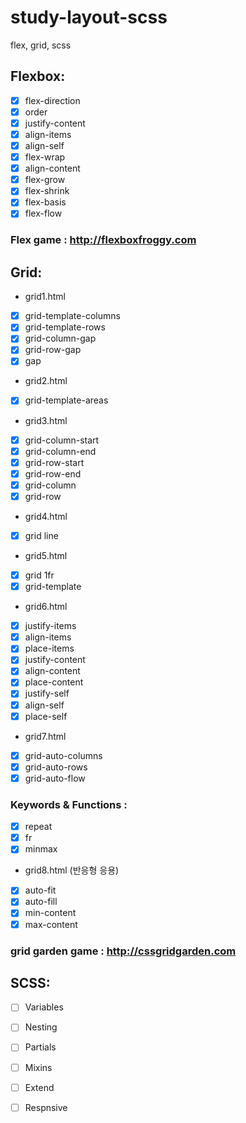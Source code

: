 # study-layout-scss
flex, grid, scss


## Flexbox:

- [x] flex-direction
- [x] order
- [x] justify-content
- [x] align-items
- [x] align-self
- [x] flex-wrap
- [x] align-content
- [x] flex-grow
- [x] flex-shrink
- [x] flex-basis
- [x] flex-flow
### Flex game : http://flexboxfroggy.com

## Grid:

- grid1.html
- [x] grid-template-columns
- [x] grid-template-rows
- [x] grid-column-gap
- [x] grid-row-gap
- [x] gap
- grid2.html
- [x] grid-template-areas
- grid3.html
- [x] grid-column-start
- [x] grid-column-end
- [x] grid-row-start
- [x] grid-row-end
- [x] grid-column
- [x] grid-row
- grid4.html
- [x] grid line
- grid5.html
- [x] grid 1fr
- [x] grid-template
- grid6.html
- [x] justify-items
- [x] align-items
- [x] place-items
- [x] justify-content
- [x] align-content
- [x] place-content
- [x] justify-self
- [x] align-self
- [x] place-self
- grid7.html
- [x] grid-auto-columns
- [x] grid-auto-rows
- [x] grid-auto-flow

### Keywords & Functions :

- [x] repeat
- [x] fr
- [x] minmax

- grid8.html (반응형 응용)
- [x] auto-fit
- [x] auto-fill
- [x] min-content
- [x] max-content

### grid garden game : http://cssgridgarden.com


## SCSS:

- [ ] Variables
- [ ] Nesting
- [ ] Partials
- [ ] Mixins
- [ ] Extend
- [ ] Respnsive



